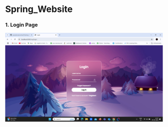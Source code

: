 # Spring_Website
### 1. Login Page
![image](https://github.com/sauravkumarverma25/Spring_Website/blob/main/Screenshot%20(237).png)
